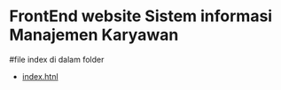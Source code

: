# FrontEnd website Sistem informasi Manajemen Karyawan
#file index di dalam folder 
- [index.htnl](./ramadhan-alamsyah-05tplp007/index.html)
